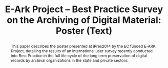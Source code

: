 ---
abstract: 'This paper describes the poster presented at iPres2014 by the EC funded
  E-ARK Project, detailing the results of an international user survey recently conducted
  into Best Practice in the full life cycle of the long term preservation of digital
  records by archival organizations in the state and private sectors.

  '
creators:
- Anderson, David
- Billenness, Clive
- Johansen, Kathrine
date: null
document_url: https://services.phaidra.univie.ac.at/api/object/o:378694/download
grand_parent: iPRES
institutions: []
keywords:
- digital archives
- user survey
- e-ark
- ec
- ict-psp
- sip
- aip
- pilot
- e-infrastructure
- digital archives
- data mining
- oais
- big data
- born-digital records
- ingest
- access
landing_page_url: https://phaidra.univie.ac.at/o:378694
language: eng
layout: publication
license: CC BY-NC-SA 3.0 AT
notes_url: null
parent: iPRES 2014
presentation_url: null
publication_type: poster
size: 30755
source_name: iPRES
title: 'E-Ark Project – Best Practice Survey on the Archiving of Digital Material:
  Poster (Text) '
year: 2014
---